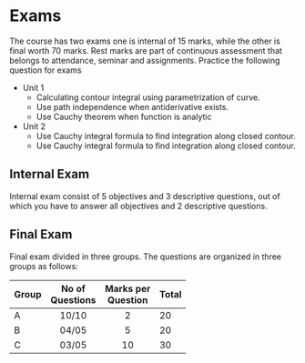# Exams

The course has two exams one is internal of 15 marks, while the other is final worth 70 marks. Rest marks are part of continuous assessment that belongs to attendance, seminar and assignments. Practice the following question for exams

- Unit 1
  - Calculating contour integral using parametrization of curve.
  - Use path independence when antiderivative exists.
  - Use Cauchy theorem when function is analytic
- Unit 2
  - Use Cauchy integral formula to find integration along closed contour.
  - Use Cauchy integral formula to find integration along closed contour.


## Internal Exam

Internal exam consist of 5 objectives and 3 descriptive questions, out of which you have to answer all objectives and 2 descriptive questions.

## Final Exam

Final exam divided in three groups. The questions are organized in three groups as follows:

| Group | No of <br> Questions | Marks per <br> Question | Total |
|-------|:--------------------:|:-----------------------:|-------|
| A     |         10/10        |            2            | 20    |
| B     |         04/05        |            5            | 20    |
| C     |         03/05        |            10           | 30    |
